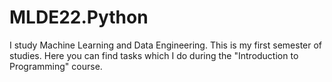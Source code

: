 # MLDE22.Python

I study Machine Learning and Data Engineering. This is my first semester of studies.
Here you can find tasks which I do during the "Introduction to Programming" course.
